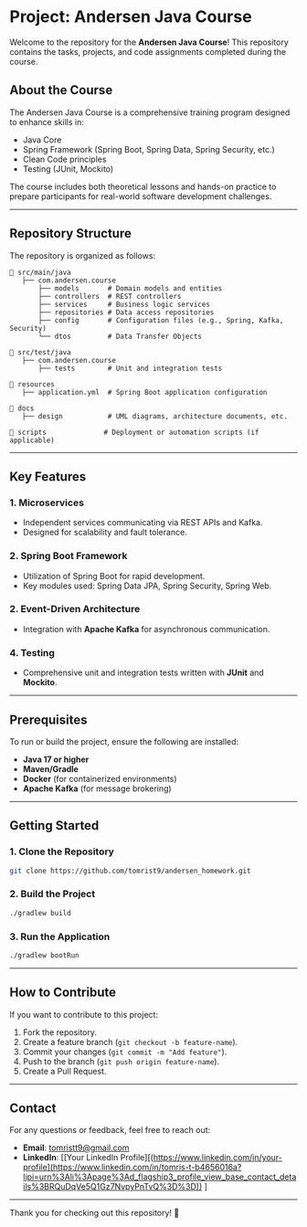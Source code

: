 # Project: Andersen Java Course

Welcome to the repository for the **Andersen Java Course**! This repository contains the tasks, projects, and code assignments completed during the course.

## About the Course

The Andersen Java Course is a comprehensive training program designed to enhance skills in:
- Java Core
- Spring Framework (Spring Boot, Spring Data, Spring Security, etc.)
- Clean Code principles
- Testing (JUnit, Mockito)

The course includes both theoretical lessons and hands-on practice to prepare participants for real-world software development challenges.

---

## Repository Structure

The repository is organized as follows:

```plaintext
📂 src/main/java
   ├── com.andersen.course
       ├── models       # Domain models and entities
       ├── controllers  # REST controllers
       ├── services     # Business logic services
       ├── repositories # Data access repositories
       ├── config       # Configuration files (e.g., Spring, Kafka, Security)
       └── dtos         # Data Transfer Objects

📂 src/test/java
   ├── com.andersen.course
       ├── tests        # Unit and integration tests

📂 resources
   ├── application.yml  # Spring Boot application configuration

📂 docs
   ├── design           # UML diagrams, architecture documents, etc.

📂 scripts              # Deployment or automation scripts (if applicable)
```

---

## Key Features

### 1. Microservices
- Independent services communicating via REST APIs and Kafka.
- Designed for scalability and fault tolerance.

### 2. Spring Boot Framework
- Utilization of Spring Boot for rapid development.
- Key modules used: Spring Data JPA, Spring Security, Spring Web.

### 2. Event-Driven Architecture
- Integration with **Apache Kafka** for asynchronous communication.

### 4. Testing
- Comprehensive unit and integration tests written with **JUnit** and **Mockito**.

---

## Prerequisites

To run or build the project, ensure the following are installed:

- **Java 17 or higher**
- **Maven/Gradle**
- **Docker** (for containerized environments)
- **Apache Kafka** (for message brokering)

---

## Getting Started

### 1. Clone the Repository
```bash
git clone https://github.com/tomrist9/andersen_homework.git
```

### 2. Build the Project
```bash
./gradlew build
```

### 3. Run the Application
```bash
./gradlew bootRun
```

---

## How to Contribute

If you want to contribute to this project:
1. Fork the repository.
2. Create a feature branch (`git checkout -b feature-name`).
3. Commit your changes (`git commit -m "Add feature"`).
4. Push to the branch (`git push origin feature-name`).
5. Create a Pull Request.

---

## Contact

For any questions or feedback, feel free to reach out:
- **Email**: tomristt9@gmail.com
- **LinkedIn**: [[Your LinkedIn Profile][(https://www.linkedin.com/in/your-profile](https://www.linkedin.com/in/tomris-t-b4656016a?lipi=urn%3Ali%3Apage%3Ad_flagship3_profile_view_base_contact_details%3BRQuDqVe5Q1Gz7NvpyPnTvQ%3D%3D))
]
---

Thank you for checking out this repository! 🌟
